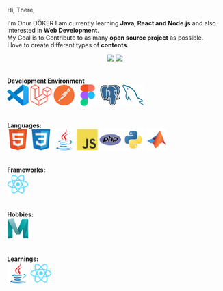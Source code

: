Hi, There,

I'm Onur DÖKER
I am currently learning **Java, React and Node.js** and also interested in **Web Development**. <br>
My Goal is to Contribute to as many **open source project** as possible. <br>
I love to create different types of **contents**. <br>

<div align="center">
  <a href="https://github.com/onurdoker">
    <img height="180em" src="https://github-readme-stats.vercel.app/api?username=onurdoker&show_icons=true&theme=tokyonight&include_all_commits=true&count_private=true"> 
    <img height="180em" src="https://github-readme-stats.vercel.app/api/top-langs/?username=onurdoker&layout=compact&langs_count=10&theme=tokyonight">
  </a>
</div>
<br>
<br>
<strong>Development Environment</strong>
<br> 
<div sytle="display:flex;gap: 15px">
  <img alt="" title="Visual Code Studio" height="50" width="50" src="https://raw.githubusercontent.com/devicons/devicon/master/icons/vscode/vscode-original.svg">
  <img alt="" title="Laravel" height="50" width="50" src="https://raw.githubusercontent.com/devicons/devicon/master/icons/laravel/laravel-original.svg">
  <img alt="" title="Postman" height="50" width="50" src="https://raw.githubusercontent.com/devicons/devicon/master/icons/postman/postman-original.svg">
  <img alt="" title="Figma" height="50" width="50" src="https://raw.githubusercontent.com/devicons/devicon/master/icons/figma/figma-original.svg">
  <img alt="" title="PostgreSQL" height="50" width="50" src="https://raw.githubusercontent.com/devicons/devicon/master/icons/postgresql/postgresql-original.svg">
  <img alt="" title="MySQL" height="50" width="50" src="https://raw.githubusercontent.com/devicons/devicon/master/icons/mysql/mysql-original.svg">
</div>
<br>
<br>
<strong>Languages:</strong>
<br>
<div sytle="display:flex;gap: 15px">
  <img alt="" title="HTML" height="50" width="50" src="https://raw.githubusercontent.com/devicons/devicon/master/icons/html5/html5-original.svg">
  <img alt="" title="CSS" height="50" width="50" src="https://raw.githubusercontent.com/devicons/devicon/master/icons/css3/css3-original.svg">
  <img alt="" title="Java" height="50" width="50" src="https://raw.githubusercontent.com/devicons/devicon/master/icons/java/java-original.svg">
  <img alt="" title="JavaScript" height="50" width="50" src="https://raw.githubusercontent.com/devicons/devicon/master/icons/javascript/javascript-original.svg">
  <img alt="" title="php" height="50" width="50" src="https://raw.githubusercontent.com/devicons/devicon/master/icons/php/php-original.svg">
  <img alt="" title="Python" height="50" width="50" src="https://raw.githubusercontent.com/devicons/devicon/master/icons/python/python-original.svg">
  <img alt="" title="Matlab" height="50" width="50" src="https://raw.githubusercontent.com/devicons/devicon/master/icons/matlab/matlab-original.svg">
</div>
<br>
<br>
<strong>Frameworks:</strong>
<div sytle="display:flex;gap: 15px">
  <img alt="" title="React" height="50" width="50" src="https://raw.githubusercontent.com/devicons/devicon/master/icons/react/react-original.svg">
</div>
<br>
<br>
<strong>Hobbies:</strong>
<br>
<div sytle="display:flex;gap: 15px">
  <img alt="" title="Maya" height="50" width="50" src="https://raw.githubusercontent.com/devicons/devicon/master/icons/maya/maya-original.svg">
</div>
<br>
<br>
<strong>Learnings:</strong>
<br>
<div sytle="display:flex;gap: 15px">
  <img alt="" title="Java" height="50" width="50" src="https://raw.githubusercontent.com/devicons/devicon/master/icons/java/java-original.svg">
  <img alt="" title="React" height="50" width="50" src="https://raw.githubusercontent.com/devicons/devicon/master/icons/react/react-original.svg">
</div>
